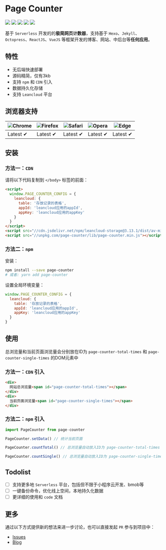 # Page Counter

[![](https://img.shields.io/badge/based-serverless-ff69b4.svg?style=popout-square)](https://github.com/dongyuanxin/page-counter)
[![](https://img.shields.io/badge/build-success-success.svg?style=popout-square)](https://github.com/dongyuanxin/page-counter)
[![](https://img.shields.io/badge/code_size-3kb-success.svg?style=popout-square)](https://github.com/dongyuanxin/page-counter)
[![](https://img.shields.io/badge/release-v1.2.0-blue.svg?style=popout-square)](https://github.com/dongyuanxin/page-counter/issues)
[![](https://img.shields.io/badge/license-MIT-blue.svg?style=popout-square)](https://github.com/dongyuanxin/page-counter)


基于 `Serverless` 开发的的**极简网页计数器**，支持基于 `Hexo`、`Jekyll`、`Octopress`、`ReactJS`、`VueJS` 等框架开发的博客、网站、中后台等**任何应用**。

## 特性

- 无后端快速部署
- 源码精简，仅有3kb
- 支持 `npm` 和 `CDN` 引入
- 数据持久化存储
- 支持 `Leancloud` 平台

## 浏览器支持

| ![Chrome](https://raw.github.com/alrra/browser-logos/master/src/chrome/chrome_48x48.png) | ![Firefox](https://raw.github.com/alrra/browser-logos/master/src/firefox/firefox_48x48.png) | ![Safari](https://raw.github.com/alrra/browser-logos/master/src/safari/safari_48x48.png) | ![Opera](https://raw.github.com/alrra/browser-logos/master/src/opera/opera_48x48.png) | ![Edge](https://raw.github.com/alrra/browser-logos/master/src/edge/edge_48x48.png) |
| --- | --- | --- | --- | --- |
| Latest ✔ | Latest ✔ | Latest ✔ | Latest ✔ | Latest ✔  |

## 安装

### 方法一：`CDN`

请将以下代码复制到 `</body>` 标签的前面：

```html
<script>
  window.PAGE_COUNTER_CONFIG = {
    leancloud: {
      table: '存放记录的表格',
      appId: 'leancloud应用的appId',
      appKey: 'leancloud应用的appKey'
    }
  }
</script>
<script src="//cdn.jsdelivr.net/npm/leancloud-storage@3.13.1/dist/av-min.js"></script>
<script src="//unpkg.com/page-counter/lib/page-counter.min.js"></script>
```

### 方法二：`npm`

安装：

```sh
npm install --save page-counter
# 或者: yarn add page-counter
```

设置全局环境变量：

```javascript
window.PAGE_COUNTER_CONFIG = {
  leancloud: {
    table: '存放记录的表格',
    appId: 'leancloud应用的appId',
    appKey: 'leancloud应用的appKey'
  }
}
```

## 使用

总浏览量和当前页面浏览量会分别放在ID为 `page-counter-total-times` 和 `page-counter-single-times` 的DOM元素中

### 方法一：`CDN` 引入

```html
<div>
  网站总浏览量<span id="page-counter-total-times"></span>
</div>
<div>
  当前页面浏览量<span id="page-counter-single-times"></span>
</div>
```

### 方法二：`npm` 引入

```javascript
import PageCounter from page-counter

PageCounter.setData() // 统计当前页面

PageCounter.countTotal() // 总浏览量自动放入ID为 page-counter-total-times 的DOM元素中

PageCounter.countSingle() // 总浏览量自动放入ID为 page-counter-single-times 的DOM元素中
```

## Todolist

- [ ] 支持更多地 `Serverless` 平台，包括但不限于小程序云开发、bmob等
- [ ] 一键备份命令，优化线上空间，本地持久化数据
- [ ] 更详细的使用和 `code` 文档

## 更多

通过以下方式提供新的想法来进一步讨论，也可以直接发起 `PR` 参与到项目中：

- [Issues](https://github.com/dongyuanxin/page-counter/issues)
- [Blog](https://godbmw.com/)
